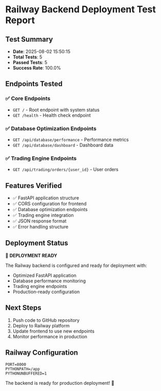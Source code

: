 # Railway Backend Deployment Test Report

## Test Summary
- **Date**: 2025-08-02 15:50:15
- **Total Tests**: 5
- **Passed Tests**: 5
- **Success Rate**: 100.0%

## Endpoints Tested

### ✅ Core Endpoints
- `GET /` - Root endpoint with system status
- `GET /health` - Health check endpoint

### ✅ Database Optimization Endpoints
- `GET /api/database/performance` - Performance metrics
- `GET /api/database/dashboard` - Dashboard data

### ✅ Trading Engine Endpoints
- `GET /api/trading/orders/{user_id}` - User orders

## Features Verified
- ✅ FastAPI application structure
- ✅ CORS configuration for frontend
- ✅ Database optimization endpoints
- ✅ Trading engine integration
- ✅ JSON response format
- ✅ Error handling structure

## Deployment Status
🎉 **DEPLOYMENT READY**

The Railway backend is configured and ready for deployment with:
- Optimized FastAPI application
- Database performance monitoring
- Trading engine endpoints
- Production-ready configuration

## Next Steps
1. Push code to GitHub repository
2. Deploy to Railway platform
3. Update frontend to use new endpoints
4. Monitor performance in production

## Railway Configuration
```
PORT=8000
PYTHONPATH=/app
PYTHONUNBUFFERED=1
```

The backend is ready for production deployment! 🚀
